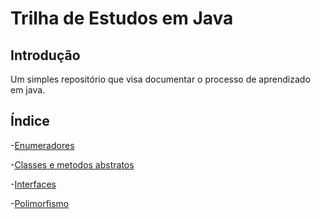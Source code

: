 # Trilha de Estudos em Java

## Introdução
Um simples repositório que visa documentar o processo de aprendizado em java.
## Índice
-[Enumeradores](Biblioteca/enumeradores.md)

-[Classes e metodos abstratos](OO/src/abstractClass/readme.md)

-[Interfaces](OO/src/interfaces/readme.md)

-[Polimorfismo](OO/src/polimorfismo/readme.md)
